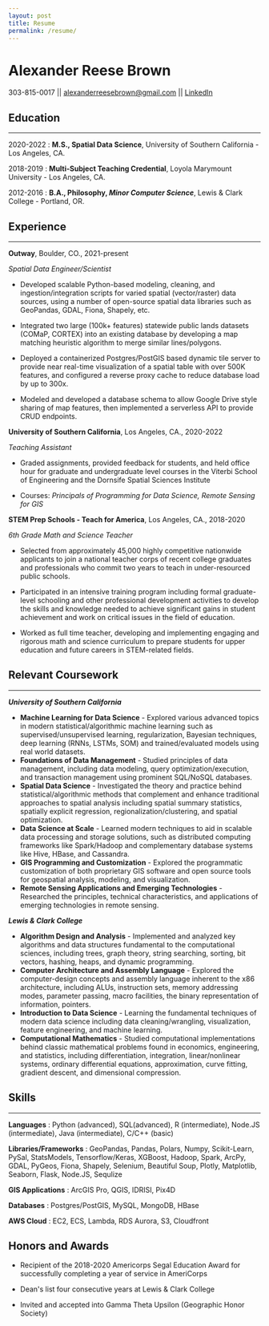 ```yaml
---
layout: post
title: Resume
permalink: /resume/
---
```

# Alexander Reese Brown

303-815-0017 || [alexanderreesebrown@gmail.com](mailto:alexanderreesebrown@gmail.com) || [LinkedIn](https://www.linkedin.com/in/areeesebrown/)

## Education
---

2020-2022
: **M.S., Spatial Data Science**, University of Southern California - Los Angeles, CA.

2018-2019
: **Multi-Subject Teaching Credential**, Loyola Marymount University - Los Angeles, CA.

2012-2016
: **B.A., Philosophy, _Minor Computer Science_**, Lewis & Clark College - Portland, OR.

## Experience
---
**Outway**, Boulder, CO., 2021-present

_Spatial Data Engineer/Scientist_

* Developed scalable Python-based modeling, cleaning, and ingestion/integration scripts for varied spatial (vector/raster) data sources, using a number of open-source spatial data libraries such as GeoPandas, GDAL, Fiona, Shapely, etc.

* Integrated two large (100k+ features) statewide public lands datasets (COMaP, CORTEX) into an existing database by developing a map matching heuristic algorithm to merge similar lines/polygons.

* Deployed a containerized Postgres/PostGIS based dynamic tile server to provide near real-time visualization of a spatial table with over 500K features, and configured a reverse proxy cache to reduce database load by up to 300x.

* Modeled and developed a database schema to allow Google Drive style sharing of map features, then implemented a serverless API to provide CRUD endpoints.

**University of Southern California**, Los Angeles, CA., 2020-2022

_Teaching Assistant_

* Graded assignments, provided feedback for students, and held office hour for graduate and undergraduate level courses in the Viterbi School of Engineering and the Dornsife Spatial Sciences Institute

* Courses: _Principals of Programming for Data Science, Remote Sensing for GIS_

**STEM Prep Schools - Teach for America**, Los Angeles, CA., 2018-2020

_6th Grade Math and Science Teacher_

* Selected from approximately 45,000 highly competitive nationwide applicants to join a national teacher corps of recent college graduates and professionals who commit two years to teach in under-resourced public schools.

* Participated in an intensive training program including formal graduate-level schooling and other professional development activities to develop the skills and knowledge needed to achieve significant gains in student achievement and work on critical issues in the field of education.

* Worked as full time teacher, developing and implementing engaging and rigorous math and science curriculum to prepare students for upper education and future careers in STEM-related fields.

## Relevant Coursework

---
_**University of Southern California**_

* **Machine Learning for Data Science** - Explored various advanced topics in modern statistical/algorithmic machine learning such as supervised/unsupervised learning, regularization, Bayesian techniques, deep learning (RNNs, LSTMs, SOM) and trained/evaluated models using real world datasets.
* **Foundations of Data Management** -
Studied principles of data management, including data modeling, query optimization/execution, and transaction management using prominent SQL/NoSQL databases.
* **Spatial Data Science** - Investigated the theory and practice behind statistical/algorithmic methods that complement and enhance traditional approaches to spatial analysis including spatial summary statistics, spatially explicit regression, regionalization/clustering, and spatial optimization.
* **Data Science at Scale** - Learned modern techniques to aid in scalable data processing and storage solutions, such as distributed computing frameworks like Spark/Hadoop and complementary database systems like Hive, HBase, and Cassandra.
* **GIS Programming and Customization** - Explored the programmatic customization of both proprietary GIS software and open source tools for geospatial analysis, modeling, and visualization.
* **Remote Sensing Applications and Emerging Technologies** - Researched the principles, technical characteristics, and applications of emerging technologies in remote sensing.

_**Lewis & Clark College**_

* **Algorithm Design and Analysis** - Implemented and analyzed key algorithms and data structures fundamental to the computational sciences, including trees, graph theory, string searching, sorting, bit vectors, hashing, heaps, and dynamic programming.
* **Computer Architecture and Assembly Language** - Explored the computer-design concepts and assembly language inherent to the x86 architecture, including ALUs, instruction sets, memory addressing modes, parameter passing, macro facilities, the binary representation of information, pointers.
* **Introduction to Data Science** - Learning the fundamental techniques of modern data science including data cleaning/wrangling, visualization, feature engineering, and machine learning.
* **Computational Mathematics** - Studied computational implementations behind classic mathematical problems found in economics, engineering, and statistics, including differentiation, integration, linear/nonlinear systems, ordinary differential equations, approximation, curve fitting, gradient descent, and dimensional compression.

## Skills

---

**Languages**
:   Python (advanced), SQL(advanced), R (intermediate), Node.JS 
(intermediate), Java (intermediate), C/C++ (basic)

**Libraries/Frameworks**
:   GeoPandas, Pandas, Polars, Numpy, Scikit-Learn, PySal, StatsModels, Tensorflow/Keras, XGBoost, Hadoop, Spark, ArcPy, GDAL, PyGeos, Fiona, Shapely, Selenium, Beautiful Soup, Plotly, Matplotlib, Seaborn, Flask, Node.JS, Sequlize

**GIS Applications**
:   ArcGIS Pro, QGIS, IDRISI, Pix4D

**Databases**
:   Postgres/PostGIS, MySQL, MongoDB, HBase

**AWS Cloud**
:   EC2, ECS, Lambda, RDS Aurora, S3, Cloudfront

Honors and Awards
----------------------------------------

* Recipient of the 2018-2020 Americorps Segal Education Award for successfully completing a year of service in AmeriCorps

* Dean's list four consecutive years at Lewis & Clark College

* Invited and accepted into Gamma Theta Upsilon
(Geographic Honor Society)

